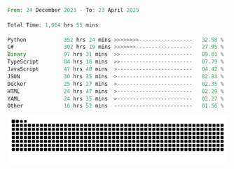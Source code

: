 <!--START_SECTION:waka-->

```rust
From: 24 December 2023 - To: 23 April 2025

Total Time: 1,064 hrs 55 mins

Python            352 hrs 24 mins >>>>>>>>-----------------   32.58 %
C#                302 hrs 19 mins >>>>>>>------------------   27.95 %
Binary            97 hrs 31 mins  >>-----------------------   09.01 %
TypeScript        84 hrs 18 mins  >>-----------------------   07.79 %
JavaScript        47 hrs 48 mins  >------------------------   04.42 %
JSON              30 hrs 35 mins  >------------------------   02.83 %
Docker            25 hrs 27 mins  >------------------------   02.35 %
HTML              24 hrs 47 mins  >------------------------   02.29 %
YAML              24 hrs 35 mins  >------------------------   02.27 %
Other             16 hrs 52 mins  -------------------------   01.56 %
```

<!--END_SECTION:waka-->


<picture>
  <source media="(prefers-color-scheme: dark)" srcset="https://raw.githubusercontent.com/jeerawut97/jeerawut97/output/github-contribution-grid-snake.svg">
  <img alt="github contribution grid snake animation" src="https://raw.githubusercontent.com/jeerawut97/jeerawut97/output/github-contribution-grid-snake.svg">
</picture>
